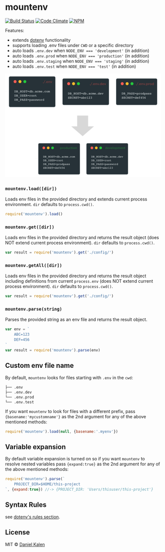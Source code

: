 # mountenv
[![Build Status](https://travis-ci.org/danielkalen/mountenv.svg?branch=master)](https://travis-ci.org/danielkalen/mountenv)
[![Code Climate](https://codeclimate.com/github/danielkalen/mountenv/badges/gpa.svg)](https://codeclimate.com/github/danielkalen/mountenv)
[![NPM](https://img.shields.io/npm/v/mountenv.svg)](https://npmjs.com/package/mountenv)

Features:
- extends [dotenv](https://npmjs.com/package/dotenv) functionality
- supports loading .env files under `CWD` or a specific directory
- auto loads `.env.dev` when `NODE_ENV === 'development'` (in addition)
- auto loads `.env.prod` when `NODE_ENV === 'production'` (in addition)
- auto loads `.env.staging` when `NODE_ENV === 'staging'` (in addition)
- auto loads `.env.test` when `NODE_ENV === 'test'` (in addition)


![preview](doc/preview.jpg?raw=true)


### `mountenv.load([dir])`
Loads env files in the provided directory and extends current process environment. `dir` defaults to `process.cwd()`.

```javascript
require('mountenv').load()
```


### `mountenv.get([dir])`
Loads env files in the provided directory and returns the result object (does NOT extend current process environment). `dir` defaults to `process.cwd()`.

```javascript
var result = require('mountenv').get('./config/')
```


### `mountenv.getAll([dir])`
Loads env files in the provided directory and returns the result object including definitions from current `process.env` (does NOT extend current process environment). `dir` defaults to `process.cwd()`.

```javascript
var result = require('mountenv').get('./config/')
```


### `mountenv.parse(string)`
Parses the provided string as an env file and returns the result object.

```javascript
var env = `
    ABC=123
    DEF=456
`
var result = require('mountenv').parse(env)
```


## Custom env file name
By default, `mountenv` looks for files starting with `.env` in the `cwd`:
```
├── .env
├── .env.dev
└── .env.prod
└── .env.test
```

If you want `mountenv` to look for files with a different prefix, pass `{basename:'mycustomname'}` as the 2nd argument for any of the above mentioned methods:
```javascript
require('mountenv').load(null, {basename:'.myenv'})
```


## Variable expansion
By default variable expansion is turned on so if you want `mountenv` to resolve nested variables pass `{expand:true}` as the 2nd argument for any of the above mentioned methods:
```javascript
require('mountenv').parse(`
    PROJECT_DIR=$HOME/this-project
`, {expand:true}) //-> {PROJECT_DIR: 'Users/thisuser/this-project'}
```


## Syntax Rules
see [dotenv's rules section](https://www.npmjs.com/package/dotenv#rules).


## License
MIT © [Daniel Kalen](https://github.com/danielkalen)